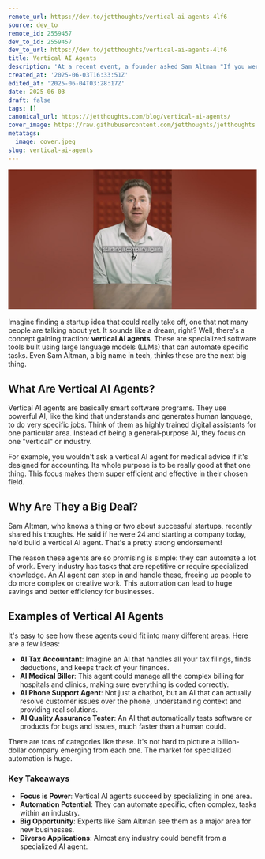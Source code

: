 ```yaml
---
remote_url: https://dev.to/jetthoughts/vertical-ai-agents-4lf6
source: dev_to
remote_id: 2559457
dev_to_id: 2559457
dev_to_url: https://dev.to/jetthoughts/vertical-ai-agents-4lf6
title: Vertical AI Agents
description: 'At a recent event, a founder asked Sam Altman "If you were 24 and starting a startup today, what would you build?" His answer: A vertical AI agent.'
created_at: '2025-06-03T16:33:51Z'
edited_at: '2025-06-04T03:28:17Z'
date: 2025-06-03
draft: false
tags: []
canonical_url: https://jetthoughts.com/blog/vertical-ai-agents/
cover_image: https://raw.githubusercontent.com/jetthoughts/jetthoughts.github.io/master/content/blog/vertical-ai-agents/cover.jpeg
metatags:
  image: cover.jpeg
slug: vertical-ai-agents
---
```

[![Vertical AI Agents](file_0.jpg)](https://www.youtube.com/watch?v=lvmmk85ArWg)

Imagine finding a startup idea that could really take off, one that not many people are talking about yet. It sounds like a dream, right? Well, there's a concept gaining traction: **vertical AI agents**. These are specialized software tools built using large language models (LLMs) that can automate specific tasks. Even Sam Altman, a big name in tech, thinks these are the next big thing.

## What Are Vertical AI Agents?

Vertical AI agents are basically smart software programs. They use powerful AI, like the kind that understands and generates human language, to do very specific jobs. Think of them as highly trained digital assistants for one particular area. Instead of being a general-purpose AI, they focus on one "vertical" or industry.

For example, you wouldn't ask a vertical AI agent for medical advice if it's designed for accounting. Its whole purpose is to be really good at that one thing. This focus makes them super efficient and effective in their chosen field.

## Why Are They a Big Deal?

Sam Altman, who knows a thing or two about successful startups, recently shared his thoughts. He said if he were 24 and starting a company today, he'd build a vertical AI agent. That's a pretty strong endorsement!

The reason these agents are so promising is simple: they can automate a lot of work. Every industry has tasks that are repetitive or require specialized knowledge. An AI agent can step in and handle these, freeing up people to do more complex or creative work. This automation can lead to huge savings and better efficiency for businesses.

## Examples of Vertical AI Agents

It's easy to see how these agents could fit into many different areas. Here are a few ideas:

*   **AI Tax Accountant**: Imagine an AI that handles all your tax filings, finds deductions, and keeps track of your finances.
*   **AI Medical Biller**: This agent could manage all the complex billing for hospitals and clinics, making sure everything is coded correctly.
*   **AI Phone Support Agent**: Not just a chatbot, but an AI that can actually resolve customer issues over the phone, understanding context and providing real solutions.
*   **AI Quality Assurance Tester**: An AI that automatically tests software or products for bugs and issues, much faster than a human could.

There are tons of categories like these. It's not hard to picture a billion-dollar company emerging from each one. The market for specialized automation is huge.

### Key Takeaways

*   **Focus is Power**: Vertical AI agents succeed by specializing in one area.
*   **Automation Potential**: They can automate specific, often complex, tasks within an industry.
*   **Big Opportunity**: Experts like Sam Altman see them as a major area for new businesses.
*   **Diverse Applications**: Almost any industry could benefit from a specialized AI agent.
